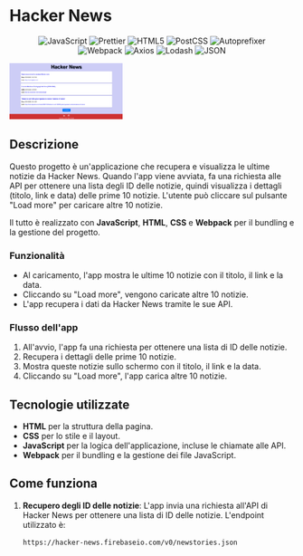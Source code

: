#  Hacker News

<p align="center">
	<img src="https://img.shields.io/badge/JavaScript-F7DF1E.svg?style=flat&logo=JavaScript&logoColor=black" alt="JavaScript">
	<img src="https://img.shields.io/badge/Prettier-F7B93E.svg?style=flat&logo=Prettier&logoColor=black" alt="Prettier">
	<img src="https://img.shields.io/badge/HTML5-E34F26.svg?style=flat&logo=HTML5&logoColor=white" alt="HTML5">
	<img src="https://img.shields.io/badge/PostCSS-DD3A0A.svg?style=flat&logo=PostCSS&logoColor=white" alt="PostCSS">
	<img src="https://img.shields.io/badge/Autoprefixer-DD3735.svg?style=flat&logo=Autoprefixer&logoColor=white" alt="Autoprefixer">
	<br>
	<img src="https://img.shields.io/badge/Webpack-8DD6F9.svg?style=flat&logo=Webpack&logoColor=black" alt="Webpack">
	<img src="https://img.shields.io/badge/Axios-5A29E4.svg?style=flat&logo=Axios&logoColor=white" alt="Axios">
	<img src="https://img.shields.io/badge/Lodash-3492FF.svg?style=flat&logo=Lodash&logoColor=white" alt="Lodash">
	<img src="https://img.shields.io/badge/JSON-000000.svg?style=flat&logo=JSON&logoColor=white" alt="JSON">
</p>

<img src="./Assets/Img/Hackernews.png" width="200" />


## Descrizione

Questo progetto è un'applicazione che recupera e visualizza le ultime notizie da Hacker News. Quando l'app viene avviata, fa una richiesta alle API per ottenere una lista degli ID delle notizie, quindi visualizza i dettagli (titolo, link e data) delle prime 10 notizie. L'utente può cliccare sul pulsante "Load more" per caricare altre 10 notizie.

Il tutto è realizzato con **JavaScript**, **HTML**, **CSS** e **Webpack** per il bundling e la gestione del progetto.

### Funzionalità

- Al caricamento, l'app mostra le ultime 10 notizie con il titolo, il link e la data.
- Cliccando su "Load more", vengono caricate altre 10 notizie.
- L'app recupera i dati da Hacker News tramite le sue API.

### Flusso dell'app

1. All'avvio, l'app fa una richiesta per ottenere una lista di ID delle notizie.
2. Recupera i dettagli delle prime 10 notizie.
3. Mostra queste notizie sullo schermo con il titolo, il link e la data.
4. Cliccando su "Load more", l'app carica altre 10 notizie.

## Tecnologie utilizzate

- **HTML** per la struttura della pagina.
- **CSS** per lo stile e il layout.
- **JavaScript** per la logica dell'applicazione, incluse le chiamate alle API.
- **Webpack** per il bundling e la gestione dei file JavaScript.

## Come funziona

1. **Recupero degli ID delle notizie**: L'app invia una richiesta all'API di Hacker News per ottenere una lista di ID delle notizie. L'endpoint utilizzato è:
   ```bash
   https://hacker-news.firebaseio.com/v0/newstories.json


